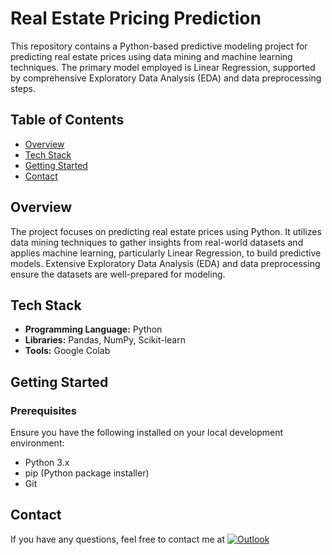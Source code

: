 # Real Estate Pricing Prediction

This repository contains a Python-based predictive modeling project for predicting real estate prices using data mining and machine learning techniques. The primary model employed is Linear Regression, supported by comprehensive Exploratory Data Analysis (EDA) and data preprocessing steps.

## Table of Contents

- [Overview](#overview)
- [Tech Stack](#tech-stack)
- [Getting Started](#getting-started)
- [Contact](#contact)

## Overview

The project focuses on predicting real estate prices using Python. It utilizes data mining techniques to gather insights from real-world datasets and applies machine learning, particularly Linear Regression, to build predictive models. Extensive Exploratory Data Analysis (EDA) and data preprocessing ensure the datasets are well-prepared for modeling.

## Tech Stack

- **Programming Language:** Python
- **Libraries:** Pandas, NumPy, Scikit-learn
- **Tools:** Google Colab

## Getting Started

### Prerequisites

Ensure you have the following installed on your local development environment:

- Python 3.x
- pip (Python package installer)
- Git

## Contact
If you have any questions, feel free to contact me at 
[![Outlook](https://img.shields.io/badge/-outlook?style=social&logo=minutemailer&logoColor=blue&label=mohamedfedi.letaief%40eniso.u-sousse.tn&color=grey)](mailto:mohamedfedi.letaief@eniso.u-sousse.tn)
